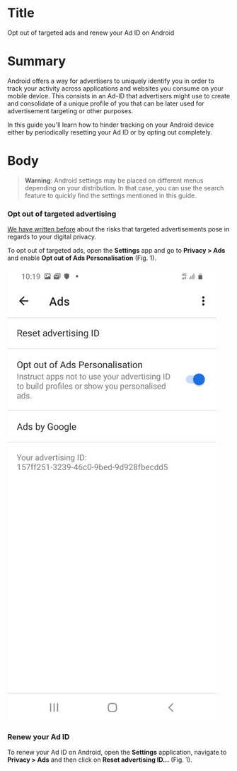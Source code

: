 # Title #
Opt out of targeted ads and renew your Ad ID on Android

# Summary #

Android offers a way for advertisers to uniquely identify you in order to track your activity across applications and
websites you consume on your mobile device. This consists in an Ad-ID that advertisers might use to create and
consolidate of a unique profile of you that can be later used for advertisement targeting or other purposes.

In this guide you'll learn how to hinder tracking on your Android device either by periodically resetting your Ad ID or
by opting out completely.

# Body #

> **Warning**: Android settings may be placed on different menus depending on your distribution. In that case, you can
> use the search feature to quickly find the settings mentioned in this guide.

### Opt out of targeted advertising ###

[We have written
before](https://privacyinternational.org/explainer/2976/how-do-tracking-companies-know-what-you-did-last-summer) about
the risks that targeted advertisements pose in regards to your digital privacy.

To opt out of targeted ads, open the **Settings** app and go to **Privacy > Ads** and enable **Opt out of Ads
Personalisation** (Fig. 1).

![Fig. 1: Disable targeted ads](../images/Android/android-ads-opt-out.jpg?raw=true)

### Renew your Ad ID ###
To renew your Ad ID on Android, open the **Settings** application, navigate to **Privacy > Ads** and then click on
**Reset advertising ID...** (Fig. 1).
